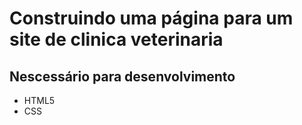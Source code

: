 # Construindo uma página para um site de clinica veterinaria
## Nescessário para desenvolvimento
- HTML5
- CSS

